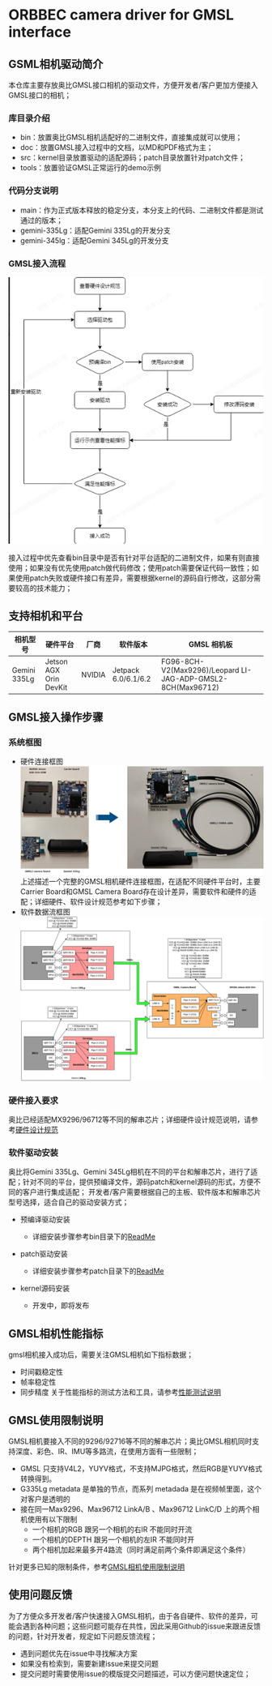 # ORBBEC camera driver for GMSL interface

## GSML相机驱动简介
 本仓库主要存放奥比GMSL接口相机的驱动文件，方便开发者/客户更加方便接入GMSL接口的相机；
 ### 库目录介绍
- bin：放置奥比GMSL相机适配好的二进制文件，直接集成就可以使用；
- doc：放置GMSL接入过程中的文档，以MD和PDF格式为主；
- src：kernel目录放置驱动的适配源码；patch目录放置针对patch文件；
- tools：放置验证GMSL正常运行的demo示例
  
### 代码分支说明
  - main：作为正式版本释放的稳定分支，本分支上的代码、二进制文件都是测试通过的版本；
  - gemini-335Lg：适配Gemini 335Lg的开发分支
  - gemini-345lg：适配Gemini 345Lg的开发分支
  
### GMSL接入流程
![](./doc/image/liucheng.png)


  接入过程中优先查看bin目录中是否有针对平台适配的二进制文件，如果有则直接使用；如果没有优先使用patch做代码修改；使用patch需要保证代码一致性；如果使用patch失败或硬件接口有差异，需要根据kernel的源码自行修改，这部分需要较高的技术能力；

  ## 支持相机和平台
| 相机型号     | 硬件平台               | 厂商   | 软件版本            | GMSL 相机板 |
| ------------ | ---------------------- | ------ | ------------------- | ----------------------------------------------------------- |
| Gemini 335Lg | Jetson AGX Orin DevKit | NVIDIA | Jetpack 6.0/6.1/6.2 | FG96-8CH-V2(Max9296)/Leopard LI-JAG-ADP-GMSL2-8CH(Max96712) |





## GMSL接入操作步骤
  ### 系统框图
  - 硬件连接框图
  ![](./doc/image/hardware_integration.png)
    上述描述一个完整的GMSL相机硬件连接框图，在适配不同硬件平台时，主要Carrier Board和GMSL Camera Board存在设计差异，需要软件和硬件的适配；详细硬件、软件设计规范参考如下步骤；
  - 软件数据流框图
  ![](./doc/image/software_flowchat.png)



  ### 硬件接入要求

  奥比已经适配MX9296/96712等不同的解串芯片；详细硬件设计规范说明，请参考[硬件设计规范](./doc/解串板硬件设计指南.pdf)
  
  ### 软件驱动安装
   奥比将Gemini 335Lg、Gemini 345Lg相机在不同的平台和解串芯片，进行了适配；针对不同的平台，提供预编译文件，源码patch和kernel源码的形式，方便不同的客户进行集成适配；
    开发者/客户需要根据自己的主板、软件版本和解串芯片型号选择，适合自己的驱动安装方式；

   - 预编译驱动安装
     - 详细安装步骤参考bin目录下的[ReadMe](/bin/readme.md)

  - patch驱动安装
    - 详细安装步骤参考patch目录下的[ReadMe](/src/patch/readme.md)
  - kernel源码安装
    - 开发中，即将发布
  
## GMSL相机性能指标
   gmsl相机接入成功后，需要关注GMSL相机如下指标数据；
   - 时间戳稳定性
   - 帧率稳定性
   - 同步精度
  关于性能指标的测试方法和工具，请参考[性能测试说明](./tools/readme.md)

## GMSL使用限制说明
  GMSL相机要接入不同的9296/92716等不同的解串芯片；奥比GMSL相机同时支持深度、彩色、IR、IMU等多路流，在使用方面有一些限制；
   - GMSL 只支持V4L2，YUYV格式，不支持MJPG格式，然后RGB是YUYV格式转换得到。
   - G335Lg metadata 是单独的节点，而系列 metadada 是在视频帧里面，这个对客户是透明的
   - 接在同一Max9296、Max96712 LinkA/B 、Max96712 LinkC/D 上的两个相机使用有以下限制
     -  一个相机的RGB 跟另一个相机的右IR 不能同时开流
     -  一个相机的DEPTH 跟另一个相机的左IR 不能同时开
     -  两个相机加起来最多开4路流（同时满足前两个条件即满足这个条件）
    
  针对更多已知的限制条件，参考[GMSL相机使用限制说明](./doc/Orbbec%20GMSL相机限制说明.md)
## 使用问题反馈

  为了方便众多开发者/客户快速接入GMSL相机，由于各自硬件、软件的差异，可能会遇到各种问题；这些问题可能存在共性，因此采用Github的issue来跟进反馈的问题，针对开发者，规定如下问题反馈流程；
  
- 遇到问题优先在issue中寻找解决方案
- 如果没有检索到，需要新建issue来提交问题
- 提交问题时需要使用issue的模版提交问题描述，可以方便问题快速定位；
  



